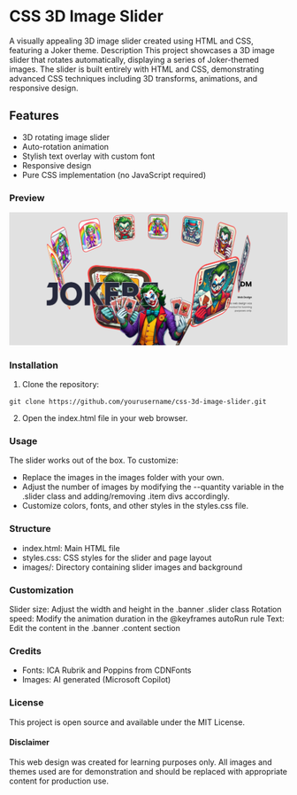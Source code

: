 # CSS 3D Image Slider
A visually appealing 3D image slider created using HTML and CSS, featuring a Joker theme.
Description
This project showcases a 3D image slider that rotates automatically, displaying a series of Joker-themed images. The slider is built entirely with HTML and CSS, demonstrating advanced CSS techniques including 3D transforms, animations, and responsive design.

## Features
- 3D rotating image slider
- Auto-rotation animation
- Stylish text overlay with custom font
- Responsive design
- Pure CSS implementation (no JavaScript required)

### Preview
![CSS 3D Image Slider](https://github.com/dnlmkhlv/css-3d-image-slider/blob/60d90201810df0b09291102391545886ed4a1ae7/preview/preview.png)

### Installation

1. Clone the repository:
```
git clone https://github.com/yourusername/css-3d-image-slider.git
```

2. Open the index.html file in your web browser.

### Usage
The slider works out of the box. To customize:
- Replace the images in the images folder with your own.
- Adjust the number of images by modifying the --quantity variable in the .slider class and adding/removing .item divs accordingly.
- Customize colors, fonts, and other styles in the styles.css file.

### Structure
- index.html: Main HTML file
- styles.css: CSS styles for the slider and page layout
- images/: Directory containing slider images and background

### Customization
Slider size: Adjust the width and height in the .banner .slider class
Rotation speed: Modify the animation duration in the @keyframes autoRun rule
Text: Edit the content in the .banner .content section

### Credits
- Fonts: ICA Rubrik and Poppins from CDNFonts
- Images: AI generated (Microsoft Copilot)

### License
This project is open source and available under the MIT License.

#### Disclaimer
This web design was created for learning purposes only. All images and themes used are for demonstration and should be replaced with appropriate content for production use.
